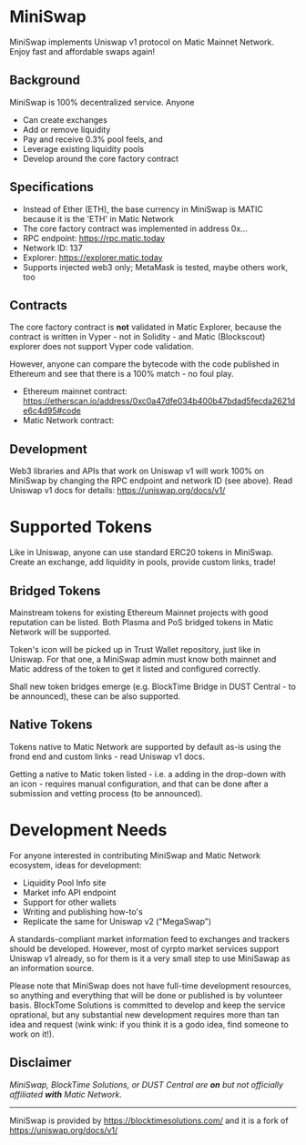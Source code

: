 # MiniSwap
MiniSwap implements Uniswap v1 protocol on Matic Mainnet Network. Enjoy fast and affordable swaps again!

## Background
MiniSwap is 100% decentralized service. Anyone
- Can create exchanges
- Add or remove liquidity
- Pay and receive 0.3% pool feels, and
- Leverage existing liquidity pools
- Develop around the core factory contract

## Specifications
- Instead of Ether (ETH), the base currency in MiniSwap is MATIC because it is the 'ETH' in Matic Network
- The core factory contract was implemented in address 0x...
- RPC endpoint: https://rpc.matic.today
- Network ID: 137
- Explorer: https://explorer.matic.today
- Supports injected web3 only; MetaMask is tested, maybe others work, too

## Contracts
The core factory contract is **not** validated in Matic Explorer, because the contract is written in Vyper - not in Solidity - and Matic (Blockscout) explorer does not support Vyper code validation.

However, anyone can compare the bytecode with the code published in Ethereum and see that there is a 100% match - no foul play.
- Ethereum mainnet contract: https://etherscan.io/address/0xc0a47dfe034b400b47bdad5fecda2621de6c4d95#code
- Matic Network contract: 

## Development
Web3 libraries and APIs that work on Uniswap v1 will work 100% on MiniSwap by changing the RPC endpoint and network ID (see above).  Read Uniswap v1 docs for details: https://uniswap.org/docs/v1/

# Supported Tokens
Like in Uniswap, anyone can use standard ERC20 tokens in MiniSwap. Create an exchange, add liquidity in pools, provide custom links, trade!

## Bridged Tokens
Mainstream tokens for existing Ethereum Mainnet projects with good reputation can be listed. Both Plasma and PoS bridged tokens in Matic Network will be supported.

Token's icon will be picked up in Trust Wallet repository, just like in Uniswap. For that one, a MiniSwap admin must know both mainnet and Matic address of the token to get it listed and configured correctly.

Shall new token bridges emerge (e.g. BlockTime Bridge in DUST Central - to be announced), these can be also supported.

## Native Tokens
Tokens native to Matic Network are supported by default as-is using the frond end and custom links - read Uniswap v1 docs.

Getting a native to Matic token listed - i.e. a adding in the drop-down with an icon - requires manual configuration, and that can be done after a submission and vetting process (to be announced).

# Development Needs
For anyone interested in contributing MiniSwap and Matic Network ecosystem, ideas for development:
- Liquidity Pool Info site
- Market info API endpoint
- Support for other wallets
- Writing and publishing how-to's
- Replicate the same for Uniswap v2 ("MegaSwap")

A standards-compliant market information feed to exchanges and trackers should be developed. However, most of cyrpto market services support Uniswap v1 already, so for them is it a very small step to use MiniSawap as an information source.

Please note that MiniSwap does not have full-time development resources, so anything and everything that will be done or published is by volunteer basis. BlockTome Solutions is committed to develop and keep the service oprational, but any substantial new development requires more than tan idea and request (wink wink: if you think it is a godo idea, find someone to work on it!).

## Disclaimer
*MiniSwap, BlockTime Solutions, or DUST Central are **on** but not officially affiliated **with** Matic Network.*

___________________________

MiniSwap is provided by https://blocktimesolutions.com/ and it is a fork of https://uniswap.org/docs/v1/

